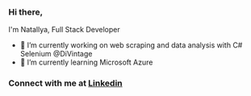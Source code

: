 ### Hi there, 

I'm Natallya, Full Stack Developer

- 🔭 I’m currently working on web scraping and data analysis with C# Selenium @DiVintage
- 🌱 I’m currently learning Microsoft Azure

### Connect with me at [Linkedin](https://www.linkedin.com/in/natallya-kaval-kova-56a8ab172/)




<!--
**natallya-K/natallya-K** is a ✨ _special_ ✨ repository because its `README.md` (this file) appears on your GitHub profile.

Here are some ideas to get you started:

- 🔭 I’m currently working on ...
- 🌱 I’m currently learning ...
- 👯 I’m looking to collaborate on ...
- 🤔 I’m looking for help with ...
- 💬 Ask me about ...
- 📫 How to reach me: ...

- ⚡ Fun fact: ...

## Connect with me

Removing a profile README
The profile README will be removed from your GitHub profile if any of the following apply:

The README file is removed or made empty.
The repository is made private.
The repository name no longer matches your username due to a change in either or both names.
The method you choose depends upon your needs, but if you're unsure, we recommend making your repository private. For steps on how to make your repository private, see "Setting repository visibility."
-->
